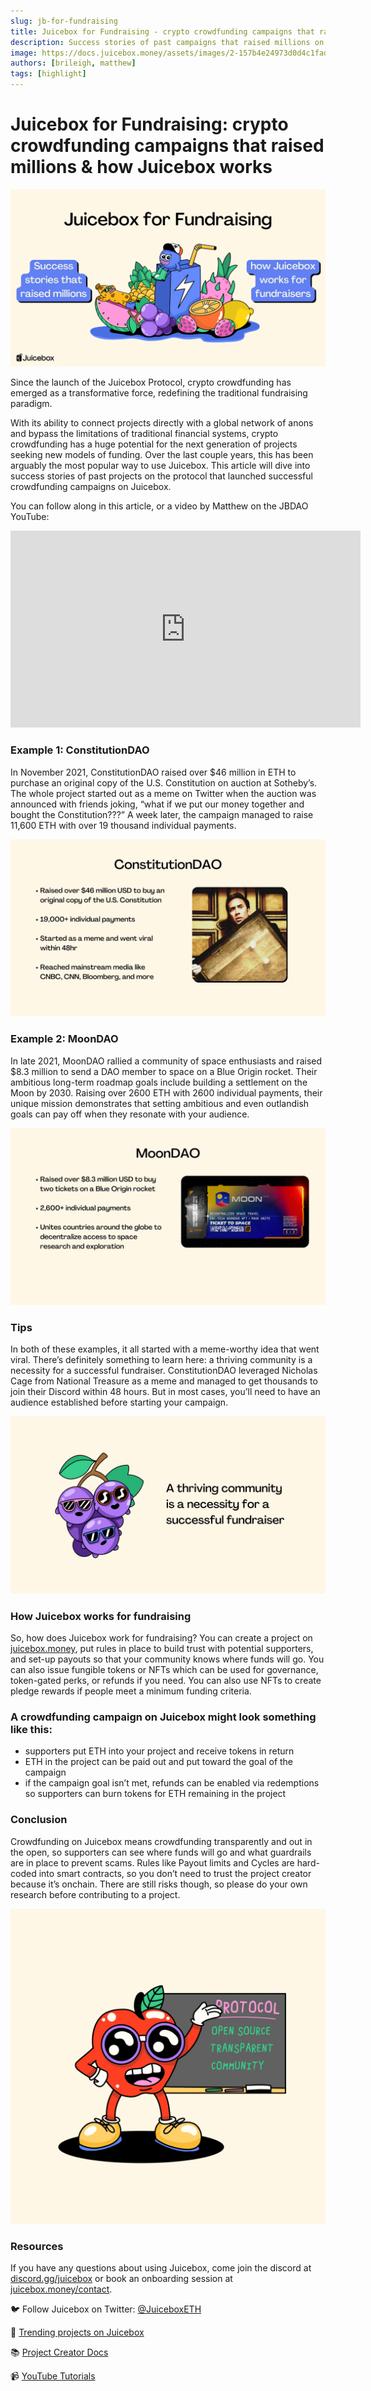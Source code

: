 ```yaml
---
slug: jb-for-fundraising
title: Juicebox for Fundraising - crypto crowdfunding campaigns that raised millions & how Juicebox works
description: Success stories of past campaigns that raised millions on Juicebox
image: https://docs.juicebox.money/assets/images/2-157b4e24973d0d4c1fadd56257256356.webp
authors: [brileigh, matthew]
tags: [highlight]
---
```


# Juicebox for Fundraising: crypto crowdfunding campaigns that raised millions & how Juicebox works

![2.webp](2.webp)

Since the launch of the Juicebox Protocol, crypto crowdfunding has emerged as a transformative force, redefining the traditional fundraising paradigm.

With its ability to connect projects directly with a global network of anons and bypass the limitations of traditional financial systems, crypto crowdfunding has a huge potential for the next generation of projects seeking new models of funding. Over the last couple years, this has been arguably the most popular way to use Juicebox. This article will dive into success stories of past projects on the protocol that launched successful crowdfunding campaigns on Juicebox.

You can follow along in this article, or a video by Matthew on the JBDAO YouTube:

<iframe width="560" height="315" src="https://www.youtube.com/embed/LvmWu895s6g" title="YouTube video player" frameborder="0" allow="accelerometer; autoplay; clipboard-write; encrypted-media; gyroscope; picture-in-picture; web-share" allowfullscreen></iframe>

### Example 1: ConstitutionDAO

In November 2021, ConstitutionDAO raised over $46 million in ETH to purchase an original copy of the U.S. Constitution on auction at Sotheby’s. The whole project started out as a meme on Twitter when the auction was announced with friends joking, “what if we put our money together and bought the Constitution???” A week later, the campaign managed to raise 11,600 ETH with over 19 thousand individual payments.

![4.webp](4.webp)

### Example 2: MoonDAO

In late 2021, MoonDAO rallied a community of space enthusiasts and raised $8.3 million to send a DAO member to space on a Blue Origin rocket. Their ambitious long-term roadmap goals include building a settlement on the Moon by 2030. Raising over 2600 ETH with 2600 individual payments, their unique mission demonstrates that setting ambitious and even outlandish goals can pay off when they resonate with your audience.

![5.webp](5.webp)

### Tips

In both of these examples, it all started with a meme-worthy idea that went viral. There’s definitely something to learn here: a thriving community is a necessity for a successful fundraiser. ConstitutionDAO leveraged Nicholas Cage from National Treasure as a meme and managed to get thousands to join their Discord within 48 hours. But in most cases, you’ll need to have an audience established before starting your campaign.

![6.webp](6.webp)

### How Juicebox works for fundraising

So, how does Juicebox work for fundraising? You can create a project on [juicebox.money](http://juicebox.money), put rules in place to build trust with potential supporters, and set-up payouts so that your community knows where funds will go. You can also issue fungible tokens or NFTs which can be used for governance, token-gated perks, or refunds if you need. You can also use NFTs to create pledge rewards if people meet a minimum funding criteria.

### A crowdfunding campaign on Juicebox might look something like this:

- supporters put ETH into your project and receive tokens in return
- ETH in the project can be paid out and put toward the goal of the campaign
- if the campaign goal isn’t met, refunds can be enabled via redemptions so supporters can burn tokens for ETH remaining in the project

### Conclusion

Crowdfunding on Juicebox means crowdfunding transparently and out in the open, so supporters can see where funds will go and what guardrails are in place to prevent scams. Rules like Payout limits and Cycles are hard-coded into smart contracts, so you don’t need to trust the project creator because it’s onchain. There are still risks though, so please do your own research before contributing to a project.

![protocol.webp](protocol.webp)

### Resources

If you have any questions about using Juicebox, come join the discord at [discord.gg/juicebox](http://discord.gg/juicebox) or book an onboarding session at [juicebox.money/contact](http://juicebox.money/contact).

🐦 Follow Juicebox on Twitter: [@JuiceboxETH](https://twitter.com/juiceboxETH)

🚀 [Trending projects on Juicebox](https://juicebox.money/projects)

📚 [Project Creator Docs](https://docs.juicebox.money/user/)

📹 [YouTube Tutorials](https://www.youtube.com/c/JuiceboxDAO)
